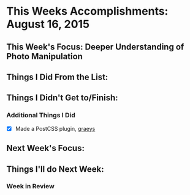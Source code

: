 # This Weeks Accomplishments: August 16, 2015

## This Week's Focus: Deeper Understanding of Photo Manipulation

## Things I Did From the List:

## Things I Didn't Get to/Finish:


### Additional Things I Did

- [x] Made a PostCSS plugin, [graeys](https://github.com/una/postcss-graeys)

## Next Week's Focus:

## Things I'll do Next Week:

### Week in Review
